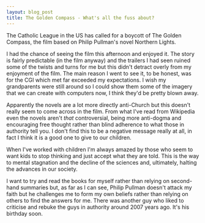 ```yaml
---
layout: blog_post
title: The Golden Compass - What's all the fuss about?
---
```

The Catholic League in the US has called for a boycott of The Golden Compass, the film based on Philip Pullman's novel Northern Lights.

I had the chance of seeing the film this afternoon and enjoyed it. The story is fairly predictable (in the film anyway) and the trailers I had seen ruined some of the twists and turns for me but this didn't detract overly from my enjoyment of the film. The main reason I went to see it, to be honest, was for the CGI which met far exceeded my expectations. I wish my grandparents were still around so I could show them some of the imagery that we can create with computers now, I think they'd be pretty blown away.

Apparently the novels are a lot more directly anti-Church but this doesn't really seem to come across in the film. From what I've read from Wikipedia even the novels aren't _that_ controversial, being more anti-dogma and encouraging free thought rather than blind adherence to what those in authority tell you. I don't find this to be a negative message really at all, in fact I think it is a good one to give to our children.

When I've worked with children I'm always amazed by those who seem to want kids to stop thinking and just accept what they are told. This is the way to mental stagnation and the decline of the sciences and, ultimately, halting the advances in our society.

I want to try and read the books for myself rather than relying on second-hand summaries but, as far as I can see, Philip Pullman doesn't attack my faith but he challenges me to form my own beliefs rather than relying on others to find the answers for me. There was another guy who liked to criticise and rebuke the guys in authority around 2007 years ago. It's his birthday soon.
